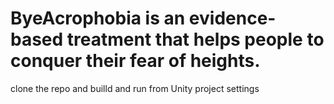 # ByeAcrophobia is an evidence-based treatment that helps people to conquer their fear of heights.
 clone the repo and builld and run from Unity project settings 
 
